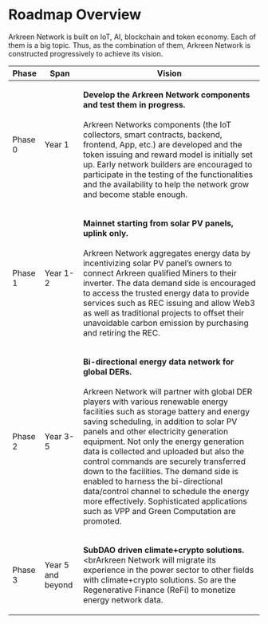 # Roadmap Overview

Arkreen Network is built on IoT, AI, blockchain and token economy. Each of them is a big topic. Thus, as the combination of them, Arkreen Network is constructed progressively to achieve its vision.


| Phase   | Span               | Vision                                                                                                                                                                                                                                                                                                                                                                                                                                                                                                                 |
| ------- | ------------------ | ---------------------------------------------------------------------------------------------------------------------------------------------------------------------------------------------------------------------------------------------------------------------------------------------------------------------------------------------------------------------------------------------------------------------------------------------------------------------------------------------------------------------- |
| Phase 0 | Year 1          | <p><strong>Develop the Arkreen Network components and test them in progress.</strong><br><br>Arkreen Networks components (the IoT collectors, smart contracts, backend, frontend, App, etc.) are developed and the token issuing and reward model is initially set up. Early network builders are encouraged to participate in the testing of the functionalities and the availability to help the network grow and become stable enough.</p> |
| Phase 1 | Year 1-2          | <p><strong>Mainnet starting from solar PV panels, uplink only.</strong><br><br>Arkreen Network aggregates energy data by incentivizing solar PV panel’s owners to connect Arkreen qualified Miners to their inverter. The data demand side is encouraged to access the trusted energy data to provide services such as REC issuing and allow Web3 as well as traditional projects to offset their unavoidable carbon emission by purchasing and retiring the REC.</p>                                                                                                                                                                                                                  |
| Phase 2 | Year 3-5 | <p><strong>Bi-directional energy data network for global DERs.</strong><br><br>Arkreen Network will partner with global DER players with various renewable energy facilities such as storage battery and energy saving scheduling, in addition to solar PV panels and other electricity generation equipment. Not only the energy generation data is collected and uploaded but also the control commands are securely transferred down to the facilities. The demand side is enabled to harness the bi-directional data/control channel to schedule the energy more effectively. Sophisticated applications such as VPP and Green Computation are promoted.</p>                                                                                                                                                                                                                                                                                                                                  |
| Phase 3 | Year 5 and beyond | <p><strong>SubDAO driven climate+crypto solutions.</strong><br><brArkreen Network will migrate its experience in the power sector to other fields with climate+crypto solutions. So are the Regenerative Finance (ReFi) to monetize energy network data.</p>                                                                                                                                                                                                                                                                                                                                  |

